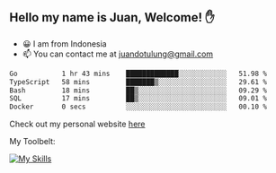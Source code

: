 ## Hello my name is Juan, Welcome! ✋

- 😀 I am from Indonesia
- 📫 You can contact me at juandotulung@gmail.com

<!--START_SECTION:waka-->

```txt
Go           1 hr 43 mins    █████████████░░░░░░░░░░░░   51.98 %
TypeScript   58 mins         ███████▒░░░░░░░░░░░░░░░░░   29.61 %
Bash         18 mins         ██▒░░░░░░░░░░░░░░░░░░░░░░   09.29 %
SQL          17 mins         ██▒░░░░░░░░░░░░░░░░░░░░░░   09.01 %
Docker       0 secs          ░░░░░░░░░░░░░░░░░░░░░░░░░   00.10 %
```

<!--END_SECTION:waka-->

Check out my personal website [here](https://juanchristian.com)

My Toolbelt:

[![My Skills](https://skillicons.dev/icons?i=go,js,ts,nodejs,react,nextjs,python,php,laravel,aws,bash,linux,postgres,mysql,redis,mongodb,docker)](https://skillicons.dev)

